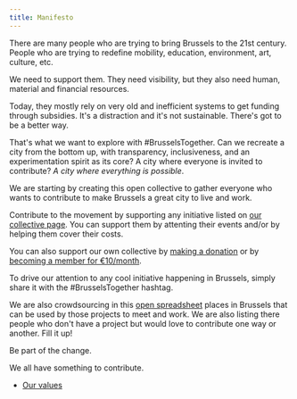```yaml
---
title: Manifesto
---
```


There are many people who are trying to bring Brussels to the 21st century. People who are trying to redefine mobility, education, environment, art, culture, etc.

We need to support them. They need visibility, but they also need human, material and financial resources.

Today, they mostly rely on very old and inefficient systems to get funding through subsidies. It's a distraction and it's not sustainable. There's got to be a better way.

That's what we want to explore with #BrusselsTogether. Can we recreate a city from the bottom up, with transparency, inclusiveness, and an experimentation spirit as its core? A city where everyone is invited to contribute? 
*A city where everything is possible*.

We are starting by creating this open collective to gather everyone who wants to contribute to make Brussels a great city to live and work.

Contribute to the movement by supporting any initiative listed on [our collective page](https://opencollective.com/BrusselsTogether). You can support them by attenting their events and/or by helping them cover their costs.

You can also support our own collective by [making a donation](https://opencollective.com/BrusselsTogether#support) or by [becoming a member for €10/month](https://opencollective.com/BrusselsTogether/donate/10/monthly).

To drive our attention to any cool initiative happening in Brussels, simply share it with the #BrusselsTogether hashtag.

We are also crowdsourcing in this [open spreadsheet](http://bit.ly/BrusselsTogetherSpreadsheet) places in Brussels that can be used by those projects to meet and work. We are also listing there people who don't have a project but would love to contribute one way or another. Fill it up!

Be part of the change. 

We all have something to contribute.

- [Our values](/values/)